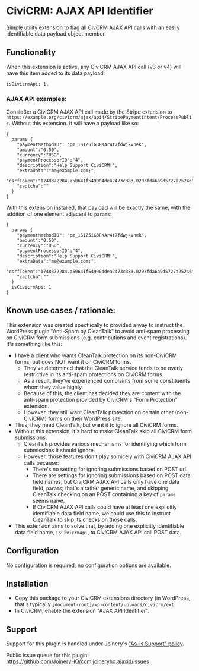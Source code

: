 # CiviCRM: AJAX API Identifier

Simple utility extension to flag all CivCRM AJAX API calls with an easily identifiable data payload object member.

## Functionality

When this extension is active, any CiviCRM AJAX API call (v3 or v4) will have this item added to its data payload:
```
isCivicrmApi: 1,
```

### AJAX API examples:
Consid3er a CiviCRM AJAX API call made by the Stripe extension to
`https://example.org/civicrm/ajax/api4/StripePaymentintent/ProcessPublic`.
Without this extension. It will have a payload like so:
```
{
  params {
    "paymentMethodID": "pm_1SIZ5iG3FKAr4t7fdwjkvnek",
    "amount":"0.50",
    "currency":"USD",
    "paymentProcessorID":"4",
    "description":"Help Support CiviCRM!",
    "extraData":"me@example.com;",
    "csrfToken":"1748372284.a50641f549904dea2473c383.0203fda6a9d5727a25246fe880b151702a064f08fbdfc37983d81b3183462be6",
    "captcha":""
  }
}
```

With this extension installed, that payload will be exactly the same, with the
addition of one element adjacent to `params`:
```
{
  params {
    "paymentMethodID": "pm_1SIZ5iG3FKAr4t7fdwjkvnek",
    "amount":"0.50",
    "currency":"USD",
    "paymentProcessorID":"4",
    "description":"Help Support CiviCRM!",
    "extraData":"me@example.com;",
    "csrfToken":"1748372284.a50641f549904dea2473c383.0203fda6a9d5727a25246fe880b151702a064f08fbdfc37983d81b3183462be6",
    "captcha":""
  }
  isCivicrmApi: 1
}
```

## Known use cases / rationale:

This extension was created specfiically to provided a way to instruct the WordPress
plugin "Anti-Spam by CleanTalk" to avoid anti-spam processing on CiviCRM form submissions
(e.g. contributions and event registrations). It's something like this:

- I have a client who wants CleanTalk protection on its non-CiviCRM forms; but
  does NOT want it on CiviCRM forms.
  - They've determined that the CleanTalk service tends to be overly restrictive
    in its anti-spam protections on CiviCRM forms.
  - As a result, they've experienced complaints from some constituents whom they
    value highly.
  - Because of this, the client has decided they are content with the anti-spam
    protection provided by CiviCRM's "Form Protection" extension.
  - However, they still want CleanTalk protection on certain other (non-CiviCRM)
    forms on their WordPress site.
- Thus, they need CleanTalk, but want it to ignore all CiviCRM forms.
- Without this extension, it's hard to make CleanTalk skip all CiviCRM form submissions.
  - CleanTalk provides various mechanisms for identifying which form submissions
    it should ignore.
  - However, those features don't play so nicely with CiviCRM AJAX API calls because:
    - There's no setting for ignoring submissions based on POST url.
    - There are settings for ignoring submissions based on POST data field names,
      but CiviCRM AJAX API calls only have one data field, `params`; that's a
      rather generic name, and skipping CleanTalk checking on an POST containing
      a key of `params` seems naive.
    - If CiviCRM AJAX API calls could have at least one explicitly identifiable
      data field name, we could use this to instruct CleanTalk to skip its checks
      on those calls.
- This extension aims to solve that, by adding one explicitly identifiable data
  field name, `isCivicrmApi`, to CiviCRM AJAX API call POST data.

## Configuration
No configuration is required; no configuration options are available.

## Installation
* Copy this package to your CiviCRM extensions directory (in WordPress, that's typically `[document-root]/wp-content/uploads/civicrm/ext`
* In CiviCRM, enable the extension "AJAX API Identifier".

## Support

Support for this plugin is handled under Joinery's ["As-Is Support" policy](https://joineryhq.com/software-support-levels#as-is-support).

Public issue queue for this plugin: https://github.com/JoineryHQ/com.joineryhq.ajaxid/issues
